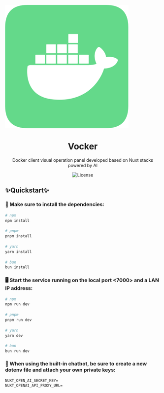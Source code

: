 ![vocker](./public/docker-full.svg)

<h1 align="center">Vocker</h1>

<p align="center">Docker client visual operation panel developed based on Nuxt stacks powered by AI
</p>

<p align="center">
<img src="https://img.shields.io/badge/License-MIT-blue.svg" alt="License" />
</p>

## ✨Quickstart✨

### 🔗 Make sure to install the dependencies:

```bash
# npm
npm install

# pnpm
pnpm install

# yarn
yarn install

# bun
bun install
```

### 🖥️ Start the service running on the local port <7000> and a LAN IP address:

```bash
# npm
npm run dev

# pnpm
pnpm run dev

# yarn
yarn dev

# bun
bun run dev
```

### 🫡 When using the built-in chatbot, be sure to create a new dotenv file and attach your own private keys:

```
NUXT_OPEN_AI_SECRET_KEY=
NUXT_OPENAI_API_PROXY_URL=
```
